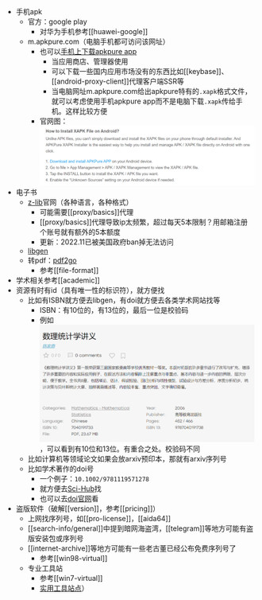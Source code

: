 - 手机apk
  - 官方：google play
    - 对华为手机参考[[huawei-google]]
  - m.apkpure.com（电脑手机都可访问该网址）
    - 也可以[手机上下载apkpure app](https://apkpure.com/how-to/how-to-install-xapk-apk)
      - 当应用商店、管理器使用
      - 可以下载一些国内应用市场没有的东西比如[[keybase]]、[[android-proxy-client]]代理客户端SSR等
      - 当电脑网址m.apkpure.com给出apkpure特有的`.xapk`格式文件，就可以考虑使用手机apkpure app而不是电脑下载`.xapk`传给手机。这样比较方便
    - 官网图：![](install-xapk.png)
- 电子书
  - [z-lib](https://zh.z-lib.org/)官网（各种语言，各种格式）
    - 可能需要[[proxy/basics]]代理
    - [[proxy/basics]]代理导致ip太频繁，超过每天5本限制？用邮箱注册个账号就有额外的5本额度
    - 更新：2022.11已被美国政府ban掉无法访问
  - [libgen](https://libgen.gs/)
  - 转pdf：[pdf2go](https://www.pdf2go.com/)
    - 参考[[file-format]]
- 学术相关参考[[academic]]
- 资源有时有id（具有唯一性的标识符），就方便找
  - 比如有ISBN就方便去libgen，有doi就方便去各类学术网站找等
    - ISBN：有10位的，有13位的，最后一位是校验码
    - 例如![](isbn.png)，可以看到有10位和13位。有重合之处。校验码不同
  - 比如计算机等领域论文如果会放arxiv预印本，那就有arxiv序列号
  - 比如学术著作的doi号
    - 一个例子：`10.1002/9781119571278`
    - 就方便去[Sci-Hub](https://www.sci-hub.st/)找
    - 也可以去[doi官网](https://www.doi.org/)看
- 盗版软件（破解[[version]]，参考[[pricing]]）
  - 上网找序列号，如[[pro-license]]，[[aida64]]
  - [[search-info/general]]中提到暗网海盗湾，[[telegram]]等地方可能有盗版安装包或序列号
  - [[internet-archive]]等地方可能有一些老古董已经公布免费序列号了
    - 参考[[win98-virtual]]
  - 专业工具站
    - 参考[[win7-virtual]]
    - [实用工具站点](https://msdn.itellyou.cn/)）